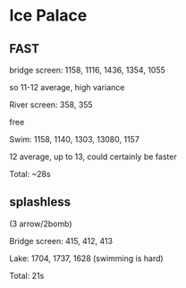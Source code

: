 # Ice Palace

## FAST

bridge screen: 1158, 1116, 1436, 1354, 1055

so 11-12 average, high variance

River screen:  358, 355

free

Swim: 1158, 1140, 1303, 13080, 1157

12 average, up to 13, could certainly be faster

Total:  ~28s

## splashless

(3 arrow/2bomb)

Bridge screen: 415, 412, 413

Lake: 1704, 1737, 1628 (swimming is hard)

Total: 21s
